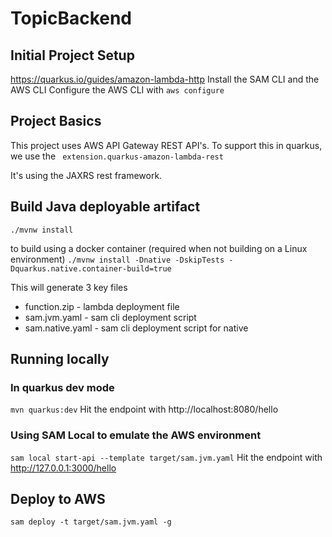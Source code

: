 # TopicBackend

## Initial Project Setup
https://quarkus.io/guides/amazon-lambda-http
Install the SAM CLI and the AWS CLI
Configure the AWS CLI with
`aws configure`

## Project Basics

This project uses AWS API Gateway REST API's. To support this in quarkus, we use the ` extension.quarkus-amazon-lambda-rest`

It's using the JAXRS rest framework.

## Build Java deployable artifact
`./mvnw install`

to build using a docker container (required when not building on a Linux environment)
`./mvnw install -Dnative -DskipTests -Dquarkus.native.container-build=true`

This will generate 3 key files
* function.zip - lambda deployment file
* sam.jvm.yaml - sam cli deployment script 
* sam.native.yaml - sam cli deployment script for native

## Running locally

### In quarkus dev mode
`mvn quarkus:dev`
Hit the endpoint with http://localhost:8080/hello

### Using SAM Local to emulate the AWS environment
`sam local start-api --template target/sam.jvm.yaml`
Hit the endpoint with http://127.0.0.1:3000/hello

## Deploy to AWS
`sam deploy -t target/sam.jvm.yaml -g`
